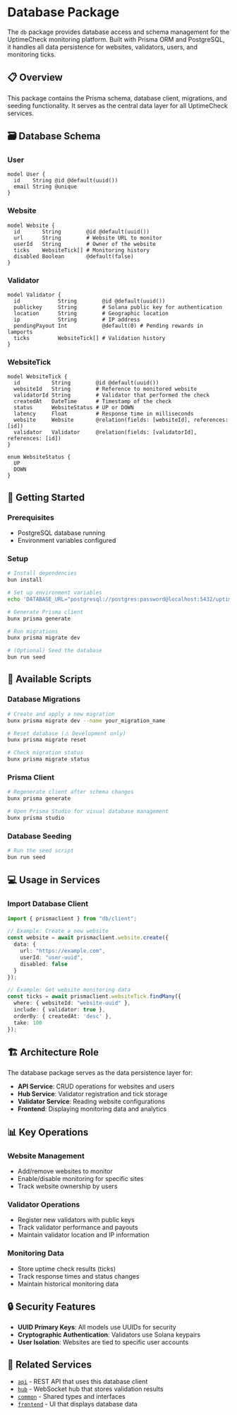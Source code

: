# Database Package

The `db` package provides database access and schema management for the UptimeCheck monitoring platform. Built with Prisma ORM and PostgreSQL, it handles all data persistence for websites, validators, users, and monitoring ticks.

## 📋 Overview

This package contains the Prisma schema, database client, migrations, and seeding functionality. It serves as the central data layer for all UptimeCheck services.

## 🗃️ Database Schema

### **User**
```prisma
model User {
  id    String @id @default(uuid())
  email String @unique
}
```

### **Website**
```prisma
model Website {
  id       String        @id @default(uuid())
  url      String        # Website URL to monitor
  userId   String        # Owner of the website
  ticks    WebsiteTick[] # Monitoring history
  disabled Boolean       @default(false)
}
```

### **Validator**
```prisma
model Validator {
  id            String        @id @default(uuid())
  publickey     String        # Solana public key for authentication
  location      String        # Geographic location
  ip            String        # IP address
  pendingPayout Int           @default(0) # Pending rewards in lamports
  ticks         WebsiteTick[] # Validation history
}
```

### **WebsiteTick**
```prisma
model WebsiteTick {
  id          String        @id @default(uuid())
  websiteId   String        # Reference to monitored website
  validatorId String        # Validator that performed the check
  createdAt   DateTime      # Timestamp of the check
  status      WebsiteStatus # UP or DOWN
  latency     Float         # Response time in milliseconds
  website     Website       @relation(fields: [websiteId], references: [id])
  validator   Validator     @relation(fields: [validatorId], references: [id])
}

enum WebsiteStatus {
  UP
  DOWN
}
```

## 🚀 Getting Started

### Prerequisites
- PostgreSQL database running
- Environment variables configured

### Setup
```bash
# Install dependencies
bun install

# Set up environment variables
echo 'DATABASE_URL="postgresql://postgres:password@localhost:5432/uptimecheck"' > .env

# Generate Prisma client
bunx prisma generate

# Run migrations
bunx prisma migrate dev

# (Optional) Seed the database
bun run seed
```

## 🔧 Available Scripts

### **Database Migrations**
```bash
# Create and apply a new migration
bunx prisma migrate dev --name your_migration_name

# Reset database (⚠️ Development only)
bunx prisma migrate reset

# Check migration status
bunx prisma migrate status
```

### **Prisma Client**
```bash
# Regenerate client after schema changes
bunx prisma generate

# Open Prisma Studio for visual database management
bunx prisma studio
```

### **Database Seeding**
```bash
# Run the seed script
bun run seed
```

## 💻 Usage in Services

### Import Database Client
```typescript
import { prismaclient } from "db/client";

// Example: Create a new website
const website = await prismaclient.website.create({
  data: {
    url: "https://example.com",
    userId: "user-uuid",
    disabled: false
  }
});

// Example: Get website monitoring data
const ticks = await prismaclient.websiteTick.findMany({
  where: { websiteId: "website-uuid" },
  include: { validator: true },
  orderBy: { createdAt: 'desc' },
  take: 100
});
```

## 🏗️ Architecture Role

The database package serves as the data persistence layer for:
- **API Service**: CRUD operations for websites and users
- **Hub Service**: Validator registration and tick storage
- **Validator Service**: Reading website configurations
- **Frontend**: Displaying monitoring data and analytics

## 📊 Key Operations

### **Website Management**
- Add/remove websites to monitor
- Enable/disable monitoring for specific sites
- Track website ownership by users

### **Validator Operations**
- Register new validators with public keys
- Track validator performance and payouts
- Maintain validator location and IP information

### **Monitoring Data**
- Store uptime check results (ticks)
- Track response times and status changes
- Maintain historical monitoring data

## 🔒 Security Features

- **UUID Primary Keys**: All models use UUIDs for security
- **Cryptographic Authentication**: Validators use Solana keypairs
- **User Isolation**: Websites are tied to specific user accounts

## 🔗 Related Services

- [`api`](../apps/api/README.md) - REST API that uses this database client
- [`hub`](../apps/hub/README.md) - WebSocket hub that stores validation results
- [`common`](../common/README.md) - Shared types and interfaces
- [`frontend`](../apps/frontend/README.md) - UI that displays database data
